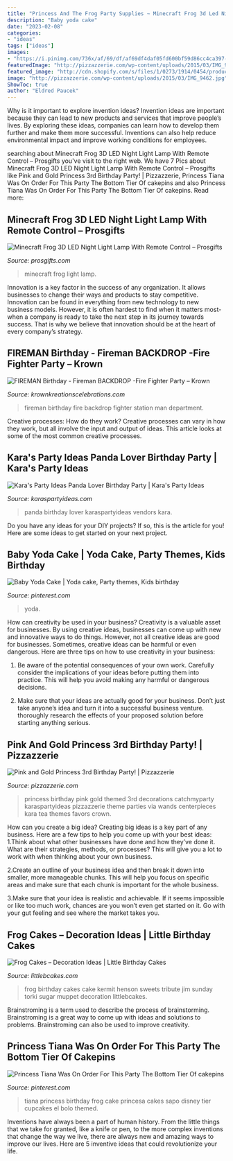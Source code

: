 ```yaml
---
title: "Princess And The Frog Party Supplies ~ Minecraft Frog 3d Led Night Light Lamp With Remote Control – Prosgifts"
description: "Baby yoda cake"
date: "2023-02-08"
categories:
- "ideas"
tags: ["ideas"]
images:
- "https://i.pinimg.com/736x/af/69/df/af69df4daf05fd600bf59d86cc4ca397--disney-princess-birthday-frog-princess.jpg"
featuredImage: "http://pizzazzerie.com/wp-content/uploads/2015/03/IMG_9462.jpg"
featured_image: "http://cdn.shopify.com/s/files/1/0273/1914/0454/products/MinecraftFrogNewHorizons3DLEDNightLightLampWithRemoteControl_1.jpg?v=1606296206"
image: "http://pizzazzerie.com/wp-content/uploads/2015/03/IMG_9462.jpg"
ShowToc: true
author: "Eldred Paucek"
---
```



Why is it important to explore invention ideas?
Invention ideas are important because they can lead to new products and services that improve people’s lives. By exploring these ideas, companies can learn how to develop them further and make them more successful. Inventions can also help reduce environmental impact and improve working conditions for employees.

	

		
searching about Minecraft Frog 3D LED Night Light Lamp With Remote Control – Prosgifts you've visit to the right web. We have 7 Pics about Minecraft Frog 3D LED Night Light Lamp With Remote Control – Prosgifts like Pink and Gold Princess 3rd Birthday Party! | Pizzazzerie, Princess Tiana Was On Order For This Party The Bottom Tier Of cakepins and also Princess Tiana Was On Order For This Party The Bottom Tier Of cakepins. Read more:
		
    
## Minecraft Frog 3D LED Night Light Lamp With Remote Control – Prosgifts

<img loading=lazy src="http://cdn.shopify.com/s/files/1/0273/1914/0454/products/MinecraftFrogNewHorizons3DLEDNightLightLampWithRemoteControl_1.jpg?v=1606296206" onerror="this.onerror=null;this.src='https://tse3.mm.bing.net/th?id=OIP.3SPrY-EsCk5dejTUruINTgHaHa&amp;pid=15.1';" alt="Minecraft Frog 3D LED Night Light Lamp With Remote Control – Prosgifts">

_Source: prosgifts.com_

>minecraft frog light lamp. 

	

Innovation is a key factor in the success of any organization. It allows businesses to change their ways and products to stay competitive. Innovation can be found in everything from new technology to new business models. However, it is often hardest to find when it matters most- when a company is ready to take the next step in its journey towards success. That is why we believe that innovation should be at the heart of every company’s strategy.

    
## FIREMAN Birthday - Fireman BACKDROP -Fire Fighter Party – Krown

<img loading=lazy src="http://cdn.shopify.com/s/files/1/1128/1376/products/DSC_0605_grande.JPG?v=1455255384" onerror="this.onerror=null;this.src='https://tse2.mm.bing.net/th?id=OIP.VjezhcN6RFof625k2AVzJwAAAA&amp;pid=15.1';" alt="FIREMAN Birthday - Fireman BACKDROP -Fire Fighter Party – Krown">

_Source: krownkreationscelebrations.com_

>fireman birthday fire backdrop fighter station man department. 

	

Creative processes: How do they work?
Creative processes can vary in how they work, but all involve the input and output of ideas. This article looks at some of the most common creative processes.

    
## Kara&#039;s Party Ideas Panda Lover Birthday Party | Kara&#039;s Party Ideas

<img loading=lazy src="https://karaspartyideas.com/wp-content/uploads/2018/01/Panda-Lover-Birthday-Party-via-Karas-Party-Ideas-KarasPartyIdeas.com8_.jpg" onerror="this.onerror=null;this.src='https://tse1.mm.bing.net/th?id=OIP.qyQnDq_wJQ0QEPXLpj4M3QHaLL&amp;pid=15.1';" alt="Kara&#039;s Party Ideas Panda Lover Birthday Party | Kara&#039;s Party Ideas">

_Source: karaspartyideas.com_

>panda birthday lover karaspartyideas vendors kara. 

	

Do you have any ideas for your DIY projects? If so, this is the article for you! Here are some ideas to get started on your next project.

    
## Baby Yoda Cake | Yoda Cake, Party Themes, Kids Birthday

<img loading=lazy src="https://i.pinimg.com/736x/67/80/4c/67804c8a179399f405a02c7aa7c67edb.jpg" onerror="this.onerror=null;this.src='https://tse3.mm.bing.net/th?id=OIP.JPSQ6y78Fy3wCdRFfhCuwwHaJ4&amp;pid=15.1';" alt="Baby Yoda Cake | Yoda cake, Party themes, Kids birthday">

_Source: pinterest.com_

>yoda. 

	

How can creativity be used in your business?
Creativity is a valuable asset for businesses. By using creative ideas, businesses can come up with new and innovative ways to do things. However, not all creative ideas are good for businesses. Sometimes, creative ideas can be harmful or even dangerous. Here are three tips on how to use creativity in your business: 
1) Be aware of the potential consequences of your own work. Carefully consider the implications of your ideas before putting them into practice. This will help you avoid making any harmful or dangerous decisions. 

2) Make sure that your ideas are actually good for your business. Don’t just take anyone’s idea and turn it into a successful business venture. thoroughly research the effects of your proposed solution before starting anything serious.

    
## Pink And Gold Princess 3rd Birthday Party! | Pizzazzerie

<img loading=lazy src="http://pizzazzerie.com/wp-content/uploads/2015/03/IMG_9462.jpg" onerror="this.onerror=null;this.src='https://tse3.mm.bing.net/th?id=OIP.BfJWZd8x-PUGMi3Iei5uPQHaLH&amp;pid=15.1';" alt="Pink and Gold Princess 3rd Birthday Party! | Pizzazzerie">

_Source: pizzazzerie.com_

>princess birthday pink gold themed 3rd decorations catchmyparty karaspartyideas pizzazzerie theme parties via wands centerpieces kara tea themes favors crown. 

	

How can you create a big idea?
Creating big ideas is a key part of any business. Here are a few tips to help you come up with your best ideas:
1.Think about what other businesses have done and how they’ve done it. What are their strategies, methods, or processes? This will give you a lot to work with when thinking about your own business.

2.Create an outline of your business idea and then break it down into smaller, more manageable chunks. This will help you focus on specific areas and make sure that each chunk is important for the whole business.

3.Make sure that your idea is realistic and achievable. If it seems impossible or like too much work, chances are you won’t even get started on it. Go with your gut feeling and see where the market takes you.


    
## Frog Cakes – Decoration Ideas | Little Birthday Cakes

<img loading=lazy src="http://www.littlebcakes.com/wp-content/uploads/2014/01/Frog-Birthday-Cakes.jpg" onerror="this.onerror=null;this.src='https://tse2.mm.bing.net/th?id=OIP.oCm-_x13SsOJzZtzxOXU7QHaIT&amp;pid=15.1';" alt="Frog Cakes – Decoration Ideas | Little Birthday Cakes">

_Source: littlebcakes.com_

>frog birthday cakes cake kermit henson sweets tribute jim sunday torki sugar muppet decoration littlebcakes. 

	

Brainstroming is a term used to describe the process of brainstorming. Brainstroming is a great way to come up with ideas and solutions to problems. Brainstroming can also be used to improve creativity.

    
## Princess Tiana Was On Order For This Party The Bottom Tier Of Cakepins

<img loading=lazy src="https://i.pinimg.com/736x/af/69/df/af69df4daf05fd600bf59d86cc4ca397--disney-princess-birthday-frog-princess.jpg" onerror="this.onerror=null;this.src='https://tse2.mm.bing.net/th?id=OIP.zTDpPeSDAqJoixnn0XXl4gHaLH&amp;pid=15.1';" alt="Princess Tiana Was On Order For This Party The Bottom Tier Of cakepins">

_Source: pinterest.com_

>tiana princess birthday frog cake princesa cakes sapo disney tier cupcakes el bolo themed. 

	

Inventions have always been a part of human history. From the little things that we take for granted, like a knife or pen, to the more complex inventions that change the way we live, there are always new and amazing ways to improve our lives. Here are 5 inventive ideas that could revolutionize your life.

